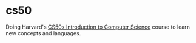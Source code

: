 # cs50

Doing Harvard's [CS50x Introduction to Computer Science](https://cs50.harvard.edu/x/) course to learn new concepts and languages.

